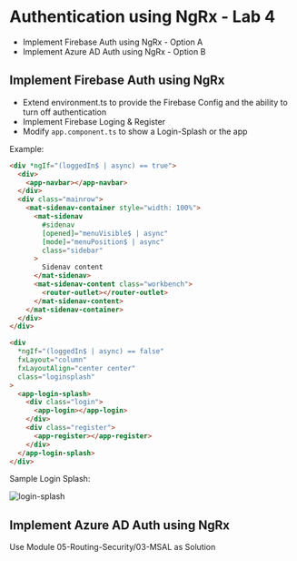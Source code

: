 # Authentication using NgRx - Lab 4

- Implement Firebase Auth using NgRx - Option A
- Implement Azure AD Auth using NgRx - Option B

## Implement Firebase Auth using NgRx

- Extend environment.ts to provide the Firebase Config and the ability to turn off authentication
- Implement Firebase Loging & Register
- Modify `app.component.ts` to show a Login-Splash or the app

Example:

```html
<div *ngIf="(loggedIn$ | async) == true">
  <div>
    <app-navbar></app-navbar>
  </div>
  <div class="mainrow">
    <mat-sidenav-container style="width: 100%">
      <mat-sidenav
        #sidenav
        [opened]="menuVisible$ | async"
        [mode]="menuPosition$ | async"
        class="sidebar"
      >
        Sidenav content
      </mat-sidenav>
      <mat-sidenav-content class="workbench">
        <router-outlet></router-outlet>
      </mat-sidenav-content>
    </mat-sidenav-container>
  </div>
</div>

<div
  *ngIf="(loggedIn$ | async) == false"
  fxLayout="column"
  fxLayoutAlign="center center"
  class="loginsplash"
>
  <app-login-splash>
    <div class="login">
      <app-login></app-login>
    </div>
    <div class="register">
      <app-register></app-register>
    </div>
  </app-login-splash>
</div>
```

Sample Login Splash:

![login-splash](_images/login-splash.png)

## Implement Azure AD Auth using NgRx

Use Module 05-Routing-Security/03-MSAL as Solution